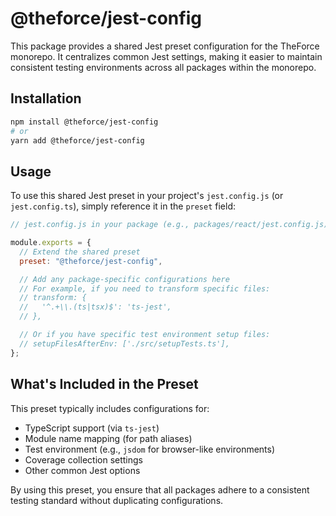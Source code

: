 # @theforce/jest-config

This package provides a shared Jest preset configuration for the TheForce monorepo. It centralizes common Jest settings, making it easier to maintain consistent testing environments across all packages within the monorepo.

## Installation

```bash
npm install @theforce/jest-config
# or
yarn add @theforce/jest-config
```

## Usage

To use this shared Jest preset in your project's `jest.config.js` (or `jest.config.ts`), simply reference it in the `preset` field:

```javascript
// jest.config.js in your package (e.g., packages/react/jest.config.js)

module.exports = {
  // Extend the shared preset
  preset: "@theforce/jest-config",

  // Add any package-specific configurations here
  // For example, if you need to transform specific files:
  // transform: {
  //   '^.+\\.(ts|tsx)$': 'ts-jest',
  // },

  // Or if you have specific test environment setup files:
  // setupFilesAfterEnv: ['./src/setupTests.ts'],
};
```

## What's Included in the Preset

This preset typically includes configurations for:

- TypeScript support (via `ts-jest`)
- Module name mapping (for path aliases)
- Test environment (e.g., `jsdom` for browser-like environments)
- Coverage collection settings
- Other common Jest options

By using this preset, you ensure that all packages adhere to a consistent testing standard without duplicating configurations.
